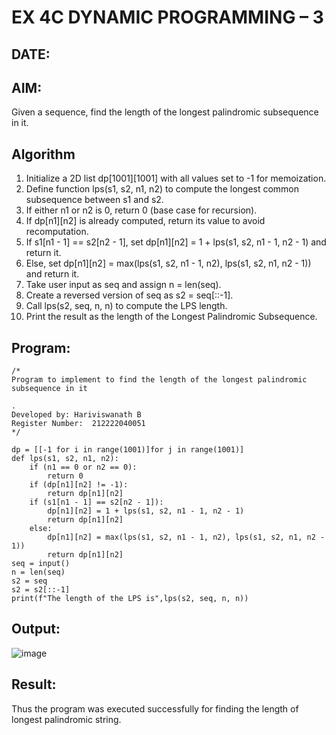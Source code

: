 # EX 4C DYNAMIC PROGRAMMING – 3
## DATE:
## AIM:
Given a sequence, find the length of the longest palindromic subsequence in it.





## Algorithm
1. Initialize a 2D list dp[1001][1001] with all values set to -1 for memoization.
2. Define function lps(s1, s2, n1, n2) to compute the longest common subsequence between s1 and s2.
3. If either n1 or n2 is 0, return 0 (base case for recursion).
4. If dp[n1][n2] is already computed, return its value to avoid recomputation. 
5. If s1[n1 - 1] == s2[n2 - 1], set dp[n1][n2] = 1 + lps(s1, s2, n1 - 1, n2 - 1) and return it.
6. Else, set dp[n1][n2] = max(lps(s1, s2, n1 - 1, n2), lps(s1, s2, n1, n2 - 1)) and return it.
7. Take user input as seq and assign n = len(seq).
8. Create a reversed version of seq as s2 = seq[::-1].
9. Call lps(s2, seq, n, n) to compute the LPS length.
10. Print the result as the length of the Longest Palindromic Subsequence. 

## Program:
```
/*
Program to implement to find the length of the longest palindromic subsequence in it

.
Developed by: Hariviswanath B
Register Number:  212222040051
*/
```
```
dp = [[-1 for i in range(1001)]for j in range(1001)]
def lps(s1, s2, n1, n2):
    if (n1 == 0 or n2 == 0):
        return 0
    if (dp[n1][n2] != -1):
        return dp[n1][n2]
    if (s1[n1 - 1] == s2[n2 - 1]):
        dp[n1][n2] = 1 + lps(s1, s2, n1 - 1, n2 - 1)
        return dp[n1][n2]
    else:
        dp[n1][n2] = max(lps(s1, s2, n1 - 1, n2), lps(s1, s2, n1, n2 - 1))
        return dp[n1][n2]
seq = input()
n = len(seq)
s2 = seq
s2 = s2[::-1]
print(f"The length of the LPS is",lps(s2, seq, n, n))
```
## Output:

![image](https://github.com/user-attachments/assets/7b2956f6-be59-45ef-8d93-37a048529e73)


## Result:
Thus the program was executed successfully for finding the length of longest palindromic string.

